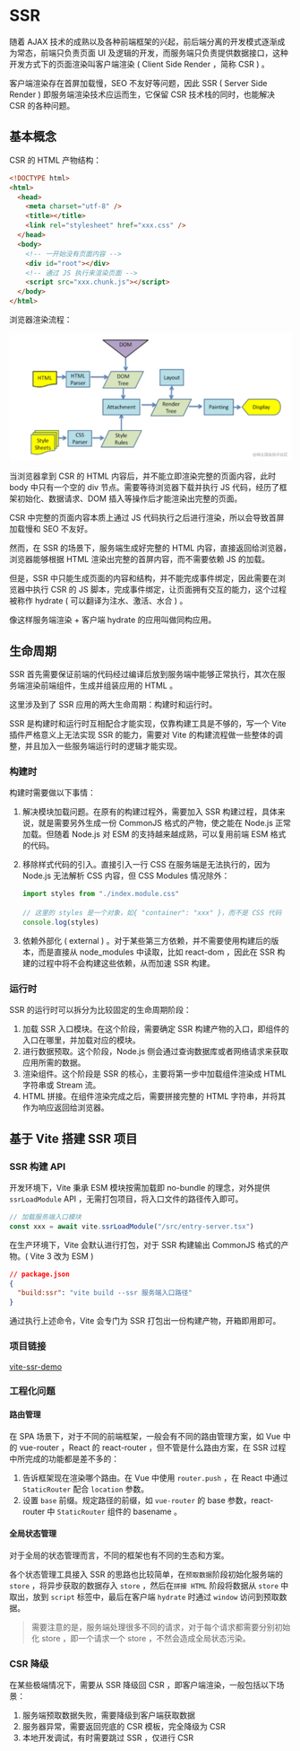 # SSR

随着 AJAX 技术的成熟以及各种前端框架的兴起，前后端分离的开发模式逐渐成为常态，前端只负责页面 UI 及逻辑的开发，而服务端只负责提供数据接口，这种开发方式下的页面渲染叫客户端渲染 ( Client Side Render ，简称 CSR ) 。

客户端渲染存在首屏加载慢，SEO 不友好等问题，因此 SSR ( Server Side Render ) 即服务端渲染技术应运而生，它保留 CSR 技术栈的同时，也能解决 CSR 的各种问题。

## 基本概念

CSR 的 HTML 产物结构：

```html
<!DOCTYPE html>
<html>
  <head>
    <meta charset="utf-8" />
    <title></title>
    <link rel="stylesheet" href="xxx.css" />
  </head>
  <body>
    <!-- 一开始没有页面内容 -->
    <div id="root"></div>
    <!-- 通过 JS 执行来渲染页面 -->
    <script src="xxx.chunk.js"></script>
  </body>
</html>
```

浏览器渲染流程：

![浏览器渲染流程](/vite/browser-render.jpg)

当浏览器拿到 CSR 的 HTML 内容后，并不能立即渲染完整的页面内容，此时 body 中只有一个空的 div 节点。需要等待浏览器下载并执行 JS 代码，经历了框架初始化、数据请求、DOM 插入等操作后才能渲染出完整的页面。

CSR 中完整的页面内容本质上通过 JS 代码执行之后进行渲染，所以会导致首屏加载慢和 SEO 不友好。

然而，在 SSR 的场景下，服务端生成好完整的 HTML 内容，直接返回给浏览器，浏览器能够根据 HTML 渲染出完整的首屏内容，而不需要依赖 JS 的加载。

但是，SSR 中只能生成页面的内容和结构，并不能完成事件绑定，因此需要在浏览器中执行 CSR 的 JS 脚本，完成事件绑定，让页面拥有交互的能力，这个过程被称作 hydrate ( 可以翻译为注水、激活、水合 ) 。

像这样服务端渲染 + 客户端 hydrate 的应用叫做同构应用。

## 生命周期

SSR 首先需要保证前端的代码经过编译后放到服务端中能够正常执行，其次在服务端渲染前端组件，生成并组装应用的 HTML 。

这里涉及到了 SSR 应用的两大生命周期：构建时和运行时。

SSR 是构建时和运行时互相配合才能实现，仅靠构建工具是不够的，写一个 Vite 插件严格意义上无法实现 SSR 的能力，需要对 Vite 的构建流程做一些整体的调整，并且加入一些服务端运行时的逻辑才能实现。

### 构建时

构建时需要做以下事情：

1. 解决模块加载问题。在原有的构建过程外，需要加入 SSR 构建过程，具体来说，就是需要另外生成一份 CommonJS 格式的产物，使之能在 Node.js 正常加载。但随着 Node.js 对 ESM 的支持越来越成熟，可以复用前端 ESM 格式的代码。
1. 移除样式代码的引入。直接引入一行 CSS 在服务端是无法执行的，因为 Node.js 无法解析 CSS 内容，但 CSS Modules 情况除外：

   ```ts
   import styles from "./index.module.css"

   // 这里的 styles 是一个对象，如{ "container": "xxx" }，而不是 CSS 代码
   console.log(styles)
   ```

1. 依赖外部化 ( external ) 。对于某些第三方依赖，并不需要使用构建后的版本，而是直接从 node_modules 中读取，比如 react-dom ，因此在 SSR 构建的过程中将不会构建这些依赖，从而加速 SSR 构建。

### 运行时

SSR 的运行时可以拆分为比较固定的生命周期阶段：

1. 加载 SSR 入口模块。在这个阶段，需要确定 SSR 构建产物的入口，即组件的入口在哪里，并加载对应的模块。
1. 进行数据预取。这个阶段，Node.js 侧会通过查询数据库或者网络请求来获取应用所需的数据。
1. 渲染组件。这个阶段是 SSR 的核心，主要将第一步中加载组件渲染成 HTML 字符串或 Stream 流。
1. HTML 拼接。在组件渲染完成之后，需要拼接完整的 HTML 字符串，并将其作为响应返回给浏览器。

## 基于 Vite 搭建 SSR 项目

### SSR 构建 API

开发环境下，Vite 秉承 ESM 模块按需加载即 no-bundle 的理念，对外提供 `ssrLoadModule` API ，无需打包项目，将入口文件的路径传入即可。

```ts
// 加载服务端入口模块
const xxx = await vite.ssrLoadModule("/src/entry-server.tsx")
```

在生产环境下，Vite 会默认进行打包，对于 SSR 构建输出 CommonJS 格式的产物。( Vite 3 改为 ESM )

```json
// package.json
{
  "build:ssr": "vite build --ssr 服务端入口路径"
}
```

通过执行上述命令，Vite 会专门为 SSR 打包出一份构建产物，开箱即用即可。

### 项目链接

[vite-ssr-demo](https://github.com/LoTwT/vite-ssr-demo)

### 工程化问题

#### 路由管理

在 SPA 场景下，对于不同的前端框架，一般会有不同的路由管理方案，如 Vue 中的 vue-router ，React 的 react-router ，但不管是什么路由方案，在 SSR 过程中所完成的功能都是差不多的：

1. 告诉框架现在渲染哪个路由。在 Vue 中使用 `router.push` ，在 React 中通过 `StaticRouter` 配合 `location` 参数。
1. 设置 `base` 前缀。规定路径的前缀，如 `vue-router` 的 base 参数，react-router 中 `StaticRouter` 组件的 basename 。

#### 全局状态管理

对于全局的状态管理而言，不同的框架也有不同的生态和方案。

各个状态管理工具接入 SSR 的思路也比较简单，在`预取数据`阶段初始化服务端的 `store` ，将异步获取的数据存入 `store` ，然后在`拼接 HTML` 阶段将数据从 `store` 中取出，放到 `script` 标签中，最后在客户端 `hydrate` 时通过 `window` 访问到预取数据。

> 需要注意的是，服务端处理很多不同的请求，对于每个请求都需要分别初始化 store ，即一个请求一个 store ，不然会造成全局状态污染。

### CSR 降级

在某些极端情况下，需要从 SSR 降级回 CSR ，即客户端渲染，一般包括以下场景：

1. 服务端预取数据失败，需要降级到客户端获取数据
1. 服务器异常，需要返回兜底的 CSR 模板，完全降级为 CSR
1. 本地开发调试，有时需要跳过 SSR ，仅进行 CSR
